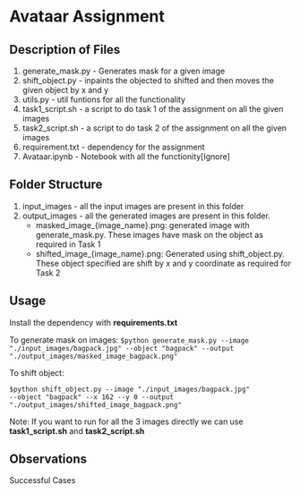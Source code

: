# Avataar Assignment

## Description of Files
1. generate_mask.py - Generates mask for a given image
2. shift_object.py - inpaints the objected to shifted and then moves the given object by x and y
3. utils.py - util funtions for all the functionality
4. task1_script.sh - a script to do task 1 of the assignment on all the given images
5. task2_script.sh - a script to do task 2 of the assignment on all the given images
6. requirement.txt - dependency for the assignment
7. Avataar.ipynb - Notebook with all the functionity[Ignore]

## Folder Structure
1. input_images - all the input images are present in this folder
2. output_images - all the generated images are present in this folder.
   - masked_image_{image_name}.png: generated image with generate_mask.py. These images have mask on the object as required in Task 1
   - shifted_image_{image_name}.png: Generated using shift_object.py. These object specified are shift by x and y coordinate as required for Task 2

## Usage
Install the dependency with **requirements.txt**

To generate mask on images:
<code>$python generate_mask.py --image "./input_images/bagpack.jpg" --object "bagpack" --output "./output_images/masked_image_bagpack.png" </code>

To shift object:

<code>$python shift_object.py --image "./input_images/bagpack.jpg" --object "bagpack" --x 162 --y 0 --output "./output_images/shifted_image_bagpack.png" </code>

Note: If you want to run for all the 3 images directly we can use **task1_script.sh** and **task2_script.sh**

## Observations
Successful Cases

